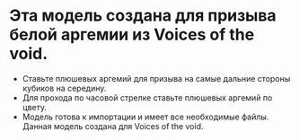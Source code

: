 # Эта модель создана для призыва белой аргемии из Voices of the void.
* Ставьте плюшевых аргемий для призыва на самые дальние стороны кубиков на середину.
* Для прохода по часовой стрелке ставьте плюшевых аргемий по цвету.
* Модель готова к импортации и имеет все необходимые файлы.
Данная модель создана для Voices of the void.
